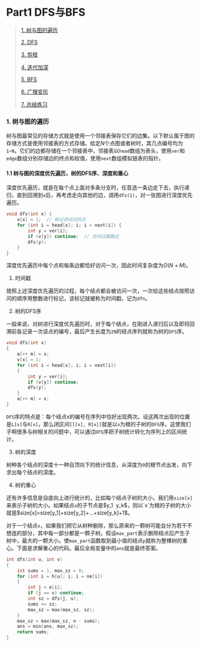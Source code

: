 # Part1 DFS与BFS

> [1. 树与图的遍历](#1)
>
> [2. DFS](#2)
>
> [3. 剪枝](#3)
>
> [4. 迭代加深](#4)
>
> [5. BFS](#5)
>
> [6. 广搜变形](#6)
>
> [7. 总结练习](#7)

<h3 id = "1">
1. 树与图的遍历
</h3>

树与图最常见的存储方式就是使用一个邻接表保存它们的边集。以下默认属于图的存储方式是使用邻接表的方式存储。给定$N$个点图或者树时，其几点编号均为`1~N`，它们的边都存储在一个邻接表中，邻接表以`head`数组为表头，使用`ver`和`edge`数组分别存储边的终点和权值，使用`next`数组模拟链表的指针。

#### 1.1 树与图的深度优先遍历，树的DFS序、深度和重心

深度优先遍历，就是在每个点上面对多条分支时，任意选一条边走下去，执行递归，直到回溯到`x`后，再考虑走向其他的边，调用`dfs(1)`，对一张图进行深度优先遍历。

```c++
void dfs(int x) {
	v[x] = 1;  // 标记访问过的点
	for (int i = head[x]; i; i = next[i]) {
		int y = ver[i];
		if (v[y]) continue;  // 访问过就跳过
		dfs(y);
	}
}
```

深度优先遍历中每个点和每条边都恰好访问一次，因此时间复杂度为$O(N+M)$。

1. 时间戳

按照上述深度优先遍历的过程，每个结点都会被访问一次，一次给这些结点按照访问的顺序用整数进行标记，该标记就被称为时间戳，记为`dfn`。

2. 树的DFS序

一般来说，对树进行深度优先遍历时，对于每个结点，在刚进入递归后以及即将回溯前各记录一次该点的编号，最后产生长度为`2N`的结点序列就称为树的`DFS`序。

```c++
void dfs(int x)
{
	a[++ m] = x;
	v[x] = 1;
	for (int i = head[x]; i; i = next[i])
	{
		int y = ver[i];
		if (v[y]) continue;
		dfs(y);
	}
	a[++ m] = x;
}
```

`DFS`序的特点是：每个结点x的编号在序列中恰好出现两次。设这两次出现的位置是`L[x]`与`R[x]`，那么闭区间`[l[x], R[x]]`就是以`x`为根的子树的`DFS`序。这使我们子啊很多与树相关的问题中，可以通过`DFS`序把子树统计转化为序列上的区间统计。


3. 树的深度

树种各个结点的深度十一种自顶向下的统计信息，从深度为`0`的根节点出发，向下求出每个结点的深度。

4. 树的重心

还有许多信息是自底向上进行统计的，比如每个结点子树的大小，我们用`size[x]`来表示子树的大小。如果结点`x`的子节点是$y_1 $~$y_k$，则以`x`为根的子树的大小就是$size[x]=size[y_1]+size[y_2]+...+size[y_k]+1$。

对于一个结点`x`，如果我们把它从树种删除，那么原来的一颗树可能会分为若干不想连的部分，其中每一部分都是一颗子树。假设`max_part`表示删除结点后产生子树中，最大的一颗大小。使`max_part`函数取到最小值的结点`p`就称为整棵树的重心。下面是求解重心的代码。最后全局变量中的`ans`就是最终答案。

```c++
int dfs(int u, int v)
{
    int sums = 1, max_sz = 0;
    for (int i = h[u]; i; i = ne[i])
    {
        int j = e[i];
        if (j == v) continue;
        int sz = dfs(j, u);
        sums += sz;
        max_sz = max(max_sz, sz);
    }
    max_sz = max(max_sz, n - sums);
    ans = min(ans, max_sz);
    return sums;
}
```

